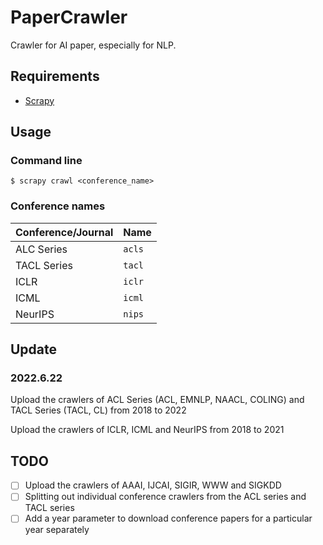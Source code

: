 # PaperCrawler

Crawler for AI paper, especially for NLP.

## Requirements

- [Scrapy](https://scrapy.org/)

## Usage

### Command line

```
$ scrapy crawl <conference_name>
```

### Conference names
| Conference/Journal      | Name |
| ----------- | ----------- |
| ALC Series    | `acls`    |
| TACL Series   | `tacl`    |
| ICLR          | `iclr`    |
| ICML          | `icml`    |
| NeurIPS       | `nips`    |

## Update

### 2022.6.22

Upload the crawlers of ACL Series (ACL, EMNLP, NAACL, COLING) and TACL Series (TACL, CL) from 2018 to 2022

Upload the crawlers of ICLR, ICML and NeurIPS from 2018 to 2021

## TODO

- [ ] Upload the crawlers of AAAI, IJCAI, SIGIR, WWW and SIGKDD
- [ ] Splitting out individual conference crawlers from the ACL series and TACL series
- [ ] Add a year parameter to download conference papers for a particular year separately
